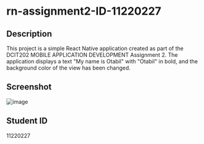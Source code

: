 # rn-assignment2-ID-11220227

## Description

This project is a simple React Native application created as part of the DCIT202 MOBILE APPLICATION DEVELOPMENT Assignment 2. The application displays a text "My name is Otabil" with "Otabil" in bold, and the background color of the view has been changed.

## Screenshot
![image](https://github.com/deAlgorithm/rn-assignment2-ID-11220227/assets/131563995/195ef100-e145-4aa2-abe1-cc2ae8c5d1ca)


## Student ID

11220227
